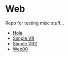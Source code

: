 # Web
Repo for testing misc stuff...

* [Hola](hola.html)
* [Simple VR](simplevr.html)
* [Simple VR2](simplevr2.html)
* [Web00](web00.html)
